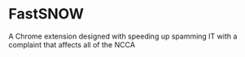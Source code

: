 # FastSNOW
A Chrome extension designed with speeding up spamming IT with a complaint that affects all of the NCCA
